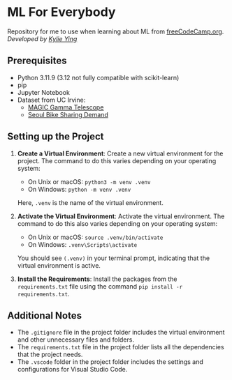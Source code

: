 # ML For Everybody

Repository for me to use when learning about ML from [freeCodeCamp.org](https://www.youtube.com/watch?v=i_LwzRVP7bg).
*Developed by [Kylie Ying](https://www.youtube.com/c/YCubed)*

## Prerequisites

- Python 3.11.9 (3.12 not fully compatible with scikit-learn)
- pip
- Jupyter Notebook
- Dataset from UC Irvine:
  - [MAGIC Gamma Telescope](https://archive.ics.uci.edu/dataset/159/magic+gamma+telescope)
  - [Seoul Bike Sharing Demand](https://archive.ics.uci.edu/dataset/560/seoul+bike+sharing+demand)

## Setting up the Project

1. **Create a Virtual Environment**: Create a new virtual environment for the project. The command to do this varies depending on your operating system:

   - On Unix or macOS: `python3 -m venv .venv`
   - On Windows: `python -m venv .venv`

   Here, `.venv` is the name of the virtual environment.

2. **Activate the Virtual Environment**: Activate the virtual environment. The command to do this also varies depending on your operating system:

   - On Unix or macOS: `source .venv/bin/activate`
   - On Windows: `.venv\Scripts\activate`

   You should see `(.venv)` in your terminal prompt, indicating that the virtual environment is active.

3. **Install the Requirements**: Install the packages from the `requirements.txt` file using the command `pip install -r requirements.txt`.

## Additional Notes

- The `.gitignore` file in the project folder includes the virtual environment and other unnecessary files and folders.
- The `requirements.txt` file in the project folder lists all the dependencies that the project needs.
- The `.vscode` folder in the project folder includes the settings and configurations for Visual Studio Code.
